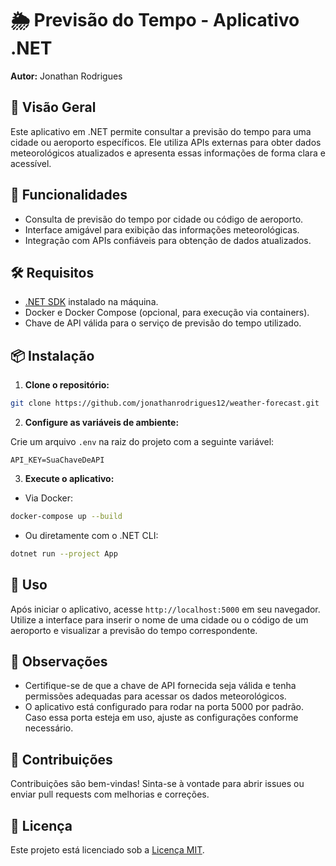 # 🌦️ Previsão do Tempo - Aplicativo .NET

**Autor:** Jonathan Rodrigues

## 📘 Visão Geral

Este aplicativo em .NET permite consultar a previsão do tempo para uma cidade ou aeroporto específicos. Ele utiliza APIs externas para obter dados meteorológicos atualizados e apresenta essas informações de forma clara e acessível.

## 🚀 Funcionalidades

- Consulta de previsão do tempo por cidade ou código de aeroporto.
- Interface amigável para exibição das informações meteorológicas.
- Integração com APIs confiáveis para obtenção de dados atualizados.

## 🛠️ Requisitos

- [.NET SDK](https://dotnet.microsoft.com/download) instalado na máquina.
- Docker e Docker Compose (opcional, para execução via containers).
- Chave de API válida para o serviço de previsão do tempo utilizado.

## 📦 Instalação

1. **Clone o repositório:**

```bash
git clone https://github.com/jonathanrodrigues12/weather-forecast.git
```

2. **Configure as variáveis de ambiente:**

Crie um arquivo `.env` na raiz do projeto com a seguinte variável:

```env
API_KEY=SuaChaveDeAPI
```

3. **Execute o aplicativo:**

- Via Docker:

```bash
docker-compose up --build
```

- Ou diretamente com o .NET CLI:

```bash
dotnet run --project App
```

## 🧪 Uso

Após iniciar o aplicativo, acesse `http://localhost:5000` em seu navegador. Utilize a interface para inserir o nome de uma cidade ou o código de um aeroporto e visualizar a previsão do tempo correspondente.

## 📝 Observações

- Certifique-se de que a chave de API fornecida seja válida e tenha permissões adequadas para acessar os dados meteorológicos.
- O aplicativo está configurado para rodar na porta 5000 por padrão. Caso essa porta esteja em uso, ajuste as configurações conforme necessário.

## 🤝 Contribuições

Contribuições são bem-vindas! Sinta-se à vontade para abrir issues ou enviar pull requests com melhorias e correções.

## 📄 Licença

Este projeto está licenciado sob a [Licença MIT](LICENSE).
